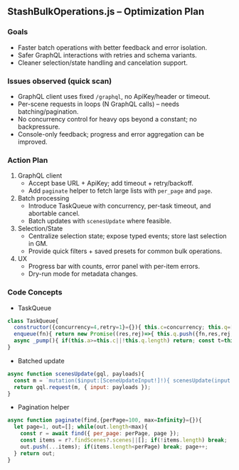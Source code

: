 ## StashBulkOperations.js – Optimization Plan

### Goals
- Faster batch operations with better feedback and error isolation.
- Safer GraphQL interactions with retries and schema variants.
- Cleaner selection/state handling and cancelation support.

### Issues observed (quick scan)
- GraphQL client uses fixed `/graphql`, no ApiKey/header or timeout.
- Per-scene requests in loops (N GraphQL calls) – needs batching/pagination.
- No concurrency control for heavy ops beyond a constant; no backpressure.
- Console-only feedback; progress and error aggregation can be improved.

### Action Plan
1) GraphQL client
   - Accept base URL + ApiKey; add timeout + retry/backoff.
   - Add `paginate` helper to fetch large lists with `per_page` and `page`.
2) Batch processing
   - Introduce TaskQueue with concurrency, per-task timeout, and abortable cancel.
   - Batch updates with `scenesUpdate` where feasible.
3) Selection/State
   - Centralize selection state; expose typed events; store last selection in GM.
   - Provide quick filters + saved presets for common bulk operations.
4) UX
   - Progress bar with counts, error panel with per-item errors.
   - Dry-run mode for metadata changes.

### Code Concepts
- TaskQueue
```js
class TaskQueue{
  constructor({concurrency=4,retry=1}={}){ this.c=concurrency; this.q=[]; this.a=0; this.r=retry; }
  enqueue(fn){ return new Promise((res,rej)=>{ this.q.push({fn,res,rej,tries:0}); this._pump(); }); }
  async _pump(){ if(this.a>=this.c||!this.q.length) return; const t=this.q.shift(); this.a++; try{ const v=await t.fn(); t.res(v);}catch(e){ if(t.tries++<this.r){ this.q.push(t);} else t.rej(e);} finally{ this.a--; this._pump(); } }
}
```
- Batched update
```js
async function scenesUpdate(gql, payloads){
  const m = `mutation($input:[SceneUpdateInput!]!){ scenesUpdate(input:$input){ id } }`;
  return gql.request(m, { input: payloads });
}
```
- Pagination helper
```js
async function paginate(find,{perPage=100, max=Infinity}={}){
  let page=1, out=[]; while(out.length<max){
    const r = await find({ per_page: perPage, page });
    const items = r?.findScenes?.scenes||[]; if(!items.length) break;
    out.push(...items); if(items.length<perPage) break; page++;
  } return out;
}
```




